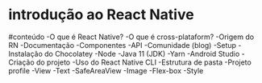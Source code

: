 # introdução ao React Native

#conteúdo
-O que é React Native?
-O que é cross-plataform?
-Origem do RN
-Documentação
  -Componentes
  -API
  -Comunidade (blog)
-Setup
  -Instalação do Chocolatey
  -Node
  -Java 11 (JDK)
  -Yarn
  -Android Studio
  -Criação do projeto
    -Uso do React Native CLI
    -Estrutura de pasta
   -Projeto profile
    -View
    -Text
    -SafeAreaView
    -Image
    -Flex-box
    -Style
